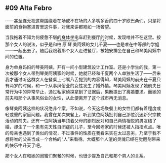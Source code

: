 ## #09 Alta Febro

——甚至连无视这帮围绕着在场或不在场的人多嘴多舌的四十岁欧巴桑们，只是将面前的食物塞进胃里这件事，对我来讲都宛如一场奢望。

当我拖着不知为何疲惫不堪的身体坐电车赶到餐厅的时候，发现唯并不在这里。按那个女人的说法，似乎是和<ruby><rb>柏原琴美</rb><rt>Kashiwabara Kotomi</rt></ruby>阿姨的女儿<ruby><rb>千夏</rb><rt>Chika</rt></ruby>——也是唯在中等部的学姐——一起出去了。随后我跟着那个女人走进餐厅，被她安排坐在自己和琴美阿姨中间的位置。

身为单身妈妈的琴美阿姨，开有一间小型建筑设计工作室。还是小学生的我，第一次被那个女人带到琴美阿姨家的时候，她就已经和千夏两个人单独生活了——后来我才通过听这群女人在餐桌上七嘴八舌提到的内容得知，琴美阿姨的前夫在千夏只有两岁的时候，和一个从事风俗业的女性发生了婚外情。琴美阿姨发现了她前夫日常行为中的异常举止，通过私家侦探拿到了证据后，果断提出了离婚要求。而她的前夫和那个从事风俗业的女性，从此便离开了这个城市再无消息。

像琴美阿姨这样的状况绝非个案。不如说，今天这场聚餐上的女性们都有着程度或轻或重的家庭问题。我曾在某次聚餐上，听到某位阿姨批判自己那位沉迷新兴宗教活动的前夫。还有一位阿姨当年顶着父母的剧烈反对和自己两情相悦的男友结了婚，却生了一个患有先天性自闭症的儿子，至今回老家的时候还被人指指点点。唯的母亲也遇到了类似的情况，不过事件的性质在我看来实在太过恶劣，乃至于我不想将唯的父亲当成一个合格的“人”来看待。大概那个人渣的灵魂已经在觉醒剂带来的快乐中升天了吧。

那个女人在和她的闺蜜们聚餐的时候，也很少提及自己和那个男人的关系。
